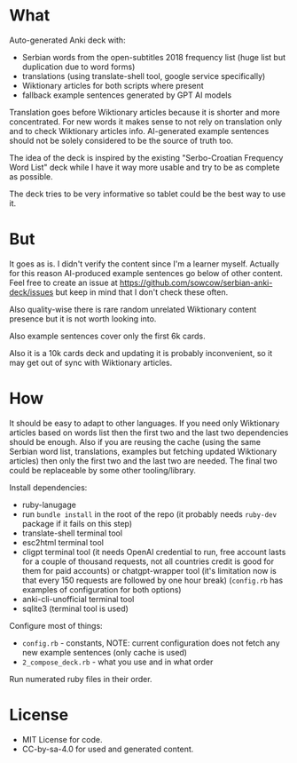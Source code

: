 # What

Auto-generated Anki deck with:
- Serbian words from the open-subtitles 2018 frequency list (huge list but duplication due to word forms)
- translations (using translate-shell tool, google service specifically)
- Wiktionary articles for both scripts where present
- fallback example sentences generated by GPT AI models

Translation goes before Wiktionary articles because it is shorter and more concentrated.
For new words it makes sense to not rely on translation only and to check Wiktionary articles info.
AI-generated example sentences should not be solely considered to be the source of truth too.

The idea of the deck is inspired by the existing "Serbo-Croatian Frequency Word List" deck
while I have it way more usable and try to be as complete as possible.

The deck tries to be very informative so tablet could be the best way to use it.

# But

It goes as is.
I didn't verify the content since I'm a learner myself.
Actually for this reason AI-produced example sentences go below of other content.
Feel free to create an issue at https://github.com/sowcow/serbian-anki-deck/issues but keep in mind that I don't check these often.

Also quality-wise there is rare random unrelated Wiktionary content presence but it is not worth looking into.

Also example sentences cover only the first 6k cards.

Also it is a 10k cards deck and updating it is probably inconvenient, so it may get out of sync with Wiktionary articles.

# How

It should be easy to adapt to other languages.
If you need only Wiktionary articles based on words list then the first two and the last two dependencies should be enough.
Also if you are reusing the cache (using the same Serbian word list, translations, examples but fetching updated Wiktionary articles) then only the first two and the last two are needed.
The final two could be replaceable by some other tooling/library.

Install dependencies:
- ruby-lanugage
- run `bundle install` in the root of the repo (it probably needs `ruby-dev` package if it fails on this step)
- translate-shell terminal tool
- esc2html terminal tool
- cligpt terminal tool (it needs OpenAI credential to run, free account lasts for a couple of thousand requests, not all countries credit is good for them for paid accounts)
  or chatgpt-wrapper tool (it's limitation now is that every 150 requests are followed by one hour break)
  (`config.rb` has examples of configuration for both options)
- anki-cli-unofficial terminal tool
- sqlite3 (terminal tool is used)

Configure most of things:
- `config.rb` - constants, NOTE: current configuration does not fetch any new example sentences (only cache is used)
- `2_compose_deck.rb` - what you use and in what order

Run numerated ruby files in their order.

# License

- MIT License for code.
- CC-by-sa-4.0 for used and generated content.
